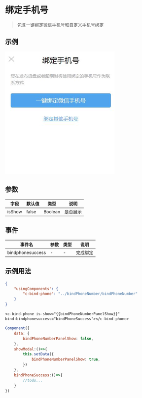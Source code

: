 # 绑定手机号

> 包含一键绑定微信手机号和自定义手机号绑定

## 示例
![示例](../img/bindPhonenumber.jpg)

## 参数
|  字段   | 默认值  |  类型  | 说明 |
|  ----  | ----  |  ----  | ----  |
| isShow  | false | Boolean | 是否展示  |

## 事件
|  事件名   | 参数  |  类型  | 说明 |
|  ----  | ----  |  ----  | ----  |
| bindphonesuccess  | - | - | 完成绑定  |

## 示例用法

```json
{
	"usingComponents": {
		"c-bind-phone": "../bindPhoneNumber/bindPhoneNumber"
	}
}
```

```wxml
<c-bind-phone is-show="{{bindPhoneNumberPanelShow}}" bind:bindphonesuccess="bindPhoneSuccess"></c-bind-phone>

```

```js
Component({
    data: {
		bindPhoneNumberPanelShow: false,
	},
    showModal:()=>{
        this.setData({
            bindPhoneNumberPanelShow: true,
        })
    },
    bindPhoneSuccess:()=>{
        //todo...
    }
})
```

